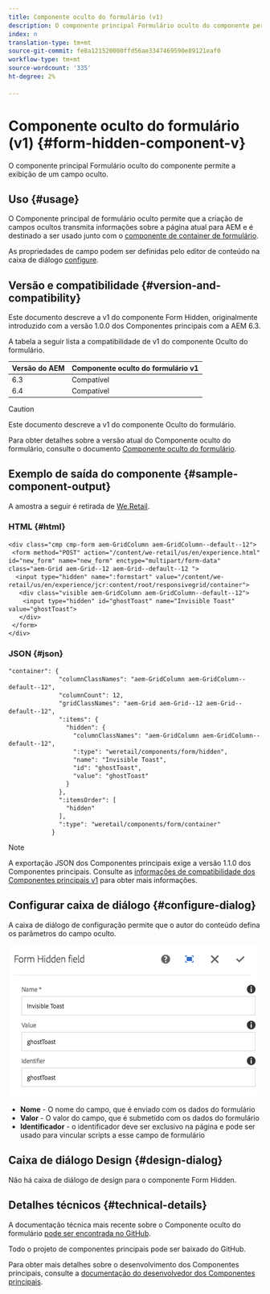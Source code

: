 ```yaml
---
title: Componente oculto do formulário (v1)
description: O componente principal Formulário oculto do componente permite a exibição de um campo oculto.
index: n
translation-type: tm+mt
source-git-commit: fe8a121520000ffd56ae3347469590e89121eaf0
workflow-type: tm+mt
source-wordcount: '335'
ht-degree: 2%

---
```



# Componente oculto do formulário (v1) {#form-hidden-component-v}

O componente principal Formulário oculto do componente permite a exibição de um campo oculto.

## Uso {#usage}

O Componente principal de formulário oculto permite que a criação de campos ocultos transmita informações sobre a página atual para AEM e é destinado a ser usado junto com o [componente de container de formulário](form-container-v1.md).

As propriedades de campo podem ser definidas pelo editor de conteúdo na caixa de diálogo [configure](#configure-dialog).

## Versão e compatibilidade {#version-and-compatibility}

Este documento descreve a v1 do componente Form Hidden, originalmente introduzido com a versão 1.0.0 dos Componentes principais com a AEM 6.3.

A tabela a seguir lista a compatibilidade de v1 do componente Oculto do formulário.

| Versão do AEM | Componente oculto do formulário v1 |
|--- |--- |
| 6.3 | Compatível |
| 6.4 | Compatível |

>[!CAUTION]
>
>Este documento descreve a v1 do componente Oculto do formulário.
>
>Para obter detalhes sobre a versão atual do Componente oculto do formulário, consulte o documento [Componente oculto do formulário](/help/components/forms/form-hidden.md).

## Exemplo de saída do componente {#sample-component-output}

A amostra a seguir é retirada de [We.Retail](https://helpx.adobe.com/experience-manager/6-4/sites/developing/using/we-retail.html).

### HTML {#html}

```
<div class="cmp cmp-form aem-GridColumn aem-GridColumn--default--12">
 <form method="POST" action="/content/we-retail/us/en/experience.html" id="new_form" name="new_form" enctype="multipart/form-data" class="aem-Grid aem-Grid--12 aem-Grid--default--12 ">
  <input type="hidden" name=":formstart" value="/content/we-retail/us/en/experience/jcr:content/root/responsivegrid/container">
   <div class="visible aem-GridColumn aem-GridColumn--default--12">
    <input type="hidden" id="ghostToast" name="Invisible Toast" value="ghostToast">
   </div>
 </form>
</div>
```

### JSON {#json}

```
"container": {
              "columnClassNames": "aem-GridColumn aem-GridColumn--default--12",
              "columnCount": 12,
              "gridClassNames": "aem-Grid aem-Grid--12 aem-Grid--default--12",
              ":items": {
                "hidden": {
                  "columnClassNames": "aem-GridColumn aem-GridColumn--default--12",
                  ":type": "weretail/components/form/hidden",
                  "name": "Invisible Toast",
                  "id": "ghostToast",
                  "value": "ghostToast"
                }
              },
              ":itemsOrder": [
                "hidden"
              ],
              ":type": "weretail/components/form/container"
            }
```

>[!NOTE]
>
>A exportação JSON dos Componentes principais exige a versão 1.1.0 dos Componentes principais. Consulte as [informações de compatibilidade dos Componentes principais v1](/help/versions.md#release-history-and-compatibility) para obter mais informações.

## Configurar caixa de diálogo {#configure-dialog}

A caixa de diálogo de configuração permite que o autor do conteúdo defina os parâmetros do campo oculto.

![](/help/assets/chlimage_1-26.png)

* **Nome**  - O nome do campo, que é enviado com os dados do formulário
* **Valor**  - O valor do campo, que é submetido com os dados do formulário
* **Identificador**  - o identificador deve ser exclusivo na página e pode ser usado para vincular scripts a esse campo de formulário

## Caixa de diálogo Design {#design-dialog}

Não há caixa de diálogo de design para o componente Form Hidden.

## Detalhes técnicos {#technical-details}

A documentação técnica mais recente sobre o Componente oculto do formulário [pode ser encontrada no GitHub](https://github.com/adobe/aem-core-wcm-components/tree/master/content/src/content/jcr_root/apps/core/wcm/components/form/hidden/v1/hidden).

Todo o projeto de componentes principais pode ser baixado do GitHub.

Para obter mais detalhes sobre o desenvolvimento dos Componentes principais, consulte a [documentação do desenvolvedor dos Componentes principais](/help/developing/overview.md).
